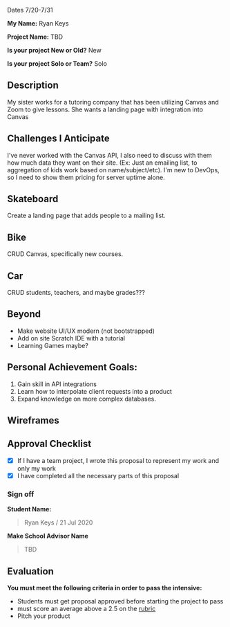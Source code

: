 Dates 7/20-7/31

**My Name:** Ryan Keys

**Project Name:** TBD

**Is your project New or Old?** New

**Is your project Solo or Team?** Solo

## Description

My sister works for a tutoring company that has been utilizing Canvas and Zoom to give lessons. She wants a landing page with integration into Canvas

## Challenges I Anticipate

I've never worked with the Canvas API, I also need to discuss with them how much data they want on their site. (Ex: Just an emailing list, to aggregation of kids work based on name/subject/etc). I'm new to DevOps, so I need to show them pricing for server uptime alone.

## Skateboard

Create a landing page that adds people to a mailing list.

## Bike

CRUD Canvas, specifically new courses.

## Car

CRUD students, teachers, and maybe grades???

## Beyond

- Make website UI/UX modern (not bootstrapped)
- Add on site Scratch IDE with a tutorial
- Learning Games maybe?

## Personal Achievement Goals:

1. Gain skill in API integrations
2. Learn how to interpolate client requests into a product
3. Expand knowledge on more complex databases.

## Wireframes

## Approval Checklist

- [x] If I have a team project, I wrote this proposal to represent my work and only my work
- [x] I have completed all the necessary parts of this proposal

### Sign off

**Student Name:**

> Ryan Keys / 21 Jul 2020

**Make School Advisor Name**

> TBD

## Evaluation

**You must meet the following criteria in order to pass the intensive:**

- Students must get proposal approved before starting the project to pass
- must score an average above a 2.5 on the [rubric]
- Pitch your product

[rubric]: https://docs.google.com/document/d/1IOQDmohLBEBT-hyr-2vgw1mbZUNsq3fHxVfH0oRmVt0/edit
